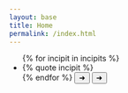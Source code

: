 ```yaml
---
layout: base
title: Home
permalink: /index.html
---
```


<div class="carousel-wrapper">
  <ul class="carousel">
  {% for incipit in incipits %}
    <li class="item"><div class="content">{% quote incipit %}</div></li>
  {% endfor %}
    <button id="btnPrevious" onclick="handleClick('previous')" class="button button--previous" type="button" display="none">➜</button>
    <button id="btnNext" onclick="handleClick('next')" class="button button--next" type="button">➜</button>
  </ul>
</div>

<script>
  // Display previous button after first click of next button
  document.getElementById('btnPrevious').style.display = "";

  // https://www.nieknijland.nl/blog/make-a-responsive-carousel-with-just-css
  const carousel = document.querySelector(".carousel");

  // We want to know the width of one of the items. We'll use this to decide how many pixels we want our carousel to scroll.
  const item = document.querySelector(".item");
  const itemWidth = item.offsetWidth;

  function handleClick(direction) {
      // Based on the direction we call `scrollBy` with the item width we got earlier
      if(direction === "previous") {
      carousel.scrollBy({ left: -itemWidth, behavior: "smooth" });
      } else {
      carousel.scrollBy({ left: itemWidth, behavior: "smooth" });
      }
  }
</script>